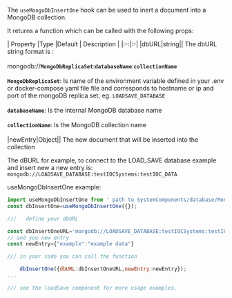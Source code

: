 
The `useMongoDbInsertOne` hook can be used to inert a document into a MongoDB collection.

It returns a function which can be called with the following props:

|  Property |Type |Default | Description |
|:-:|:-|
|dbURL|string|| The dbURL string format is : <br/><br/>mongodb://**`MongoDbReplicaSet`**:**`databaseName`**:**`collectionName`**<br/><br/> **`MongoDbReplicaSet`**: Is name of the environment variable defined in your .env or docker-compose yaml file file and corresponds to hostname or ip and port of the mongoDB replica set, eg. `LOADSAVE_DATABASE`<br/><br/>**`databaseName`**: Is the internal MongoDB database name<br/><br/>**`collectionName`**: Is the MongoDB collection name<br/><br/>
|newEntry|Object|| The new document that will be inserted into the collection

The dBURL for example, to connect to the  LOAD_SAVE database example and insert new a new entry is:<br/>
`mongodb://LOADSAVE_DATABASE:testIOCSystems:testIOC_DATA`






useMongoDbInsertOne example:

```js static
import useMongoDbInsertOne from ' path to SystemComponents/database/MongoDB/useMongoDbInsertOne';
const dbInsertOne=useMongoDbInsertOne({});

///   define your dbURL

const dbInsertOneURL='mongodb://LOADSAVE_DATABASE:testIOCSystems:testIOC_DATA'
// and you new entry
const newEntry={"example":"example data"}

/// in your code you can call the function

    dbInsertOne({dbURL:dbInsertOneURL,newEntry:newEntry});
...

/// see the loadSave component for more usage examples.
```

